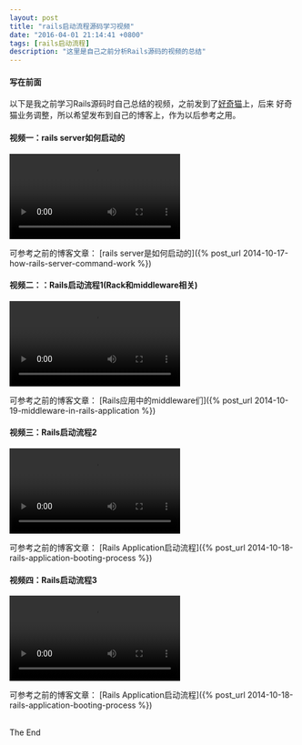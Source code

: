 ```yaml
---
layout: post
title: "rails启动流程源码学习视频"
date: "2016-04-01 21:14:41 +0800"
tags: [rails启动流程]
description: "这里是自己之前分析Rails源码的视频的总结"
---
```


#### 写在前面
以下是我之前学习Rails源码时自己总结的视频，之前发到了[好奇猫](https://haoqicat.com)上，后来
好奇猫业务调整，所以希望发布到自己的博客上，作为以后参考之用。

<!-- more -->

#### 视频一：rails server如何启动的 

<video src="/videos/rails_source_study/how rails server start.mp4" controls="controls" preload="auto">
抱歉，您的浏览器不支持 video 标签，无法播放此视频。
</video>

可参考之前的博客文章：
[rails server是如何启动的]({% post_url 2014-10-17-how-rails-server-command-work %})

#### 视频二：：Rails启动流程1(Rack和middleware相关)

<video src="/videos/rails_source_study/rails application booting process_1(rack&middleware).mp4" controls="controls" preload="auto">
抱歉，您的浏览器不支持 video 标签，无法播放此视频。
</video>

可参考之前的博客文章：
[Rails应用中的middleware们]({% post_url 2014-10-19-middleware-in-rails-application %})

#### 视频三：Rails启动流程2

<video src="/videos/rails_source_study/rails application booting process_2.mp4" controls="controls" preload="auto">
抱歉，您的浏览器不支持 video 标签，无法播放此视频。
</video>

可参考之前的博客文章：
[Rails Application启动流程]({% post_url 2014-10-18-rails-application-booting-process %})

#### 视频四：Rails启动流程3
<video src="/videos/rails_source_study/rails application booting process_3.mp4" controls="controls" preload="auto">
抱歉，您的浏览器不支持 video 标签，无法播放此视频。
</video>

可参考之前的博客文章：
[Rails Application启动流程]({% post_url 2014-10-18-rails-application-booting-process %})

<br>
The End
